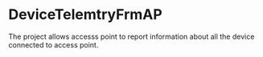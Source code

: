 # DeviceTelemtryFrmAP
The project allows accesss point to report information about all the device connected to access point.
